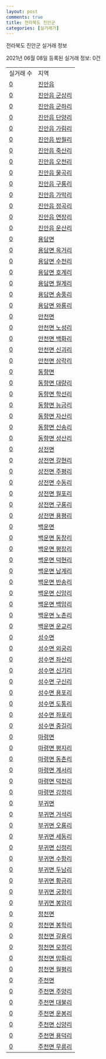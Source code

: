 ```yaml
---
layout: post
comments: true
title: 전라북도 진안군
categories: [실거래가]
---
```


전라북도 진안군 실거래 정보

2021년 06월 08일 등록된 실거래 정보: 0건


<table>
  <tr>
    <td>실거래 수</td>
    <td>지역</td>
  </tr>

  
  <tr>
    <td><a href="4572025000.html">0</a></td>
    <td><a href="4572025000.html">진안읍</a></td>
  </tr>
    

  <tr>
    <td><a href="4572025021.html">0</a></td>
    <td><a href="4572025021.html">진안읍 군상리</a></td>
  </tr>
    

  <tr>
    <td><a href="4572025022.html">0</a></td>
    <td><a href="4572025022.html">진안읍 군하리</a></td>
  </tr>
    

  <tr>
    <td><a href="4572025023.html">0</a></td>
    <td><a href="4572025023.html">진안읍 단양리</a></td>
  </tr>
    

  <tr>
    <td><a href="4572025024.html">0</a></td>
    <td><a href="4572025024.html">진안읍 가림리</a></td>
  </tr>
    

  <tr>
    <td><a href="4572025025.html">0</a></td>
    <td><a href="4572025025.html">진안읍 반월리</a></td>
  </tr>
    

  <tr>
    <td><a href="4572025026.html">0</a></td>
    <td><a href="4572025026.html">진안읍 죽산리</a></td>
  </tr>
    

  <tr>
    <td><a href="4572025027.html">0</a></td>
    <td><a href="4572025027.html">진안읍 오천리</a></td>
  </tr>
    

  <tr>
    <td><a href="4572025028.html">0</a></td>
    <td><a href="4572025028.html">진안읍 물곡리</a></td>
  </tr>
    

  <tr>
    <td><a href="4572025029.html">0</a></td>
    <td><a href="4572025029.html">진안읍 구룡리</a></td>
  </tr>
    

  <tr>
    <td><a href="4572025030.html">0</a></td>
    <td><a href="4572025030.html">진안읍 가막리</a></td>
  </tr>
    

  <tr>
    <td><a href="4572025031.html">0</a></td>
    <td><a href="4572025031.html">진안읍 정곡리</a></td>
  </tr>
    

  <tr>
    <td><a href="4572025032.html">0</a></td>
    <td><a href="4572025032.html">진안읍 연장리</a></td>
  </tr>
    

  <tr>
    <td><a href="4572025033.html">0</a></td>
    <td><a href="4572025033.html">진안읍 운산리</a></td>
  </tr>
    

  <tr>
    <td><a href="4572031000.html">0</a></td>
    <td><a href="4572031000.html">용담면</a></td>
  </tr>
    

  <tr>
    <td><a href="4572031021.html">0</a></td>
    <td><a href="4572031021.html">용담면 옥거리</a></td>
  </tr>
    

  <tr>
    <td><a href="4572031022.html">0</a></td>
    <td><a href="4572031022.html">용담면 수천리</a></td>
  </tr>
    

  <tr>
    <td><a href="4572031023.html">0</a></td>
    <td><a href="4572031023.html">용담면 호계리</a></td>
  </tr>
    

  <tr>
    <td><a href="4572031024.html">0</a></td>
    <td><a href="4572031024.html">용담면 월계리</a></td>
  </tr>
    

  <tr>
    <td><a href="4572031025.html">0</a></td>
    <td><a href="4572031025.html">용담면 송풍리</a></td>
  </tr>
    

  <tr>
    <td><a href="4572031026.html">0</a></td>
    <td><a href="4572031026.html">용담면 와룡리</a></td>
  </tr>
    

  <tr>
    <td><a href="4572032000.html">0</a></td>
    <td><a href="4572032000.html">안천면</a></td>
  </tr>
    

  <tr>
    <td><a href="4572032021.html">0</a></td>
    <td><a href="4572032021.html">안천면 노성리</a></td>
  </tr>
    

  <tr>
    <td><a href="4572032022.html">0</a></td>
    <td><a href="4572032022.html">안천면 백화리</a></td>
  </tr>
    

  <tr>
    <td><a href="4572032023.html">0</a></td>
    <td><a href="4572032023.html">안천면 신괴리</a></td>
  </tr>
    

  <tr>
    <td><a href="4572032024.html">0</a></td>
    <td><a href="4572032024.html">안천면 삼락리</a></td>
  </tr>
    

  <tr>
    <td><a href="4572033000.html">0</a></td>
    <td><a href="4572033000.html">동향면</a></td>
  </tr>
    

  <tr>
    <td><a href="4572033021.html">0</a></td>
    <td><a href="4572033021.html">동향면 대량리</a></td>
  </tr>
    

  <tr>
    <td><a href="4572033022.html">0</a></td>
    <td><a href="4572033022.html">동향면 학선리</a></td>
  </tr>
    

  <tr>
    <td><a href="4572033023.html">0</a></td>
    <td><a href="4572033023.html">동향면 능금리</a></td>
  </tr>
    

  <tr>
    <td><a href="4572033024.html">0</a></td>
    <td><a href="4572033024.html">동향면 자산리</a></td>
  </tr>
    

  <tr>
    <td><a href="4572033025.html">0</a></td>
    <td><a href="4572033025.html">동향면 신송리</a></td>
  </tr>
    

  <tr>
    <td><a href="4572033026.html">0</a></td>
    <td><a href="4572033026.html">동향면 성산리</a></td>
  </tr>
    

  <tr>
    <td><a href="4572034000.html">0</a></td>
    <td><a href="4572034000.html">상전면</a></td>
  </tr>
    

  <tr>
    <td><a href="4572034021.html">0</a></td>
    <td><a href="4572034021.html">상전면 갈현리</a></td>
  </tr>
    

  <tr>
    <td><a href="4572034022.html">0</a></td>
    <td><a href="4572034022.html">상전면 주평리</a></td>
  </tr>
    

  <tr>
    <td><a href="4572034023.html">0</a></td>
    <td><a href="4572034023.html">상전면 수동리</a></td>
  </tr>
    

  <tr>
    <td><a href="4572034024.html">0</a></td>
    <td><a href="4572034024.html">상전면 월포리</a></td>
  </tr>
    

  <tr>
    <td><a href="4572034025.html">0</a></td>
    <td><a href="4572034025.html">상전면 구룡리</a></td>
  </tr>
    

  <tr>
    <td><a href="4572034026.html">0</a></td>
    <td><a href="4572034026.html">상전면 용평리</a></td>
  </tr>
    

  <tr>
    <td><a href="4572035000.html">0</a></td>
    <td><a href="4572035000.html">백운면</a></td>
  </tr>
    

  <tr>
    <td><a href="4572035021.html">0</a></td>
    <td><a href="4572035021.html">백운면 동창리</a></td>
  </tr>
    

  <tr>
    <td><a href="4572035022.html">0</a></td>
    <td><a href="4572035022.html">백운면 평장리</a></td>
  </tr>
    

  <tr>
    <td><a href="4572035023.html">0</a></td>
    <td><a href="4572035023.html">백운면 덕현리</a></td>
  </tr>
    

  <tr>
    <td><a href="4572035024.html">0</a></td>
    <td><a href="4572035024.html">백운면 남계리</a></td>
  </tr>
    

  <tr>
    <td><a href="4572035025.html">0</a></td>
    <td><a href="4572035025.html">백운면 반송리</a></td>
  </tr>
    

  <tr>
    <td><a href="4572035026.html">0</a></td>
    <td><a href="4572035026.html">백운면 신암리</a></td>
  </tr>
    

  <tr>
    <td><a href="4572035027.html">0</a></td>
    <td><a href="4572035027.html">백운면 백암리</a></td>
  </tr>
    

  <tr>
    <td><a href="4572035028.html">0</a></td>
    <td><a href="4572035028.html">백운면 노촌리</a></td>
  </tr>
    

  <tr>
    <td><a href="4572035029.html">0</a></td>
    <td><a href="4572035029.html">백운면 운교리</a></td>
  </tr>
    

  <tr>
    <td><a href="4572036000.html">0</a></td>
    <td><a href="4572036000.html">성수면</a></td>
  </tr>
    

  <tr>
    <td><a href="4572036021.html">0</a></td>
    <td><a href="4572036021.html">성수면 외궁리</a></td>
  </tr>
    

  <tr>
    <td><a href="4572036022.html">0</a></td>
    <td><a href="4572036022.html">성수면 좌산리</a></td>
  </tr>
    

  <tr>
    <td><a href="4572036023.html">0</a></td>
    <td><a href="4572036023.html">성수면 신기리</a></td>
  </tr>
    

  <tr>
    <td><a href="4572036024.html">0</a></td>
    <td><a href="4572036024.html">성수면 구신리</a></td>
  </tr>
    

  <tr>
    <td><a href="4572036025.html">0</a></td>
    <td><a href="4572036025.html">성수면 용포리</a></td>
  </tr>
    

  <tr>
    <td><a href="4572036026.html">0</a></td>
    <td><a href="4572036026.html">성수면 도통리</a></td>
  </tr>
    

  <tr>
    <td><a href="4572036027.html">0</a></td>
    <td><a href="4572036027.html">성수면 좌포리</a></td>
  </tr>
    

  <tr>
    <td><a href="4572036028.html">0</a></td>
    <td><a href="4572036028.html">성수면 중길리</a></td>
  </tr>
    

  <tr>
    <td><a href="4572037000.html">0</a></td>
    <td><a href="4572037000.html">마령면</a></td>
  </tr>
    

  <tr>
    <td><a href="4572037021.html">0</a></td>
    <td><a href="4572037021.html">마령면 평지리</a></td>
  </tr>
    

  <tr>
    <td><a href="4572037022.html">0</a></td>
    <td><a href="4572037022.html">마령면 동촌리</a></td>
  </tr>
    

  <tr>
    <td><a href="4572037023.html">0</a></td>
    <td><a href="4572037023.html">마령면 계서리</a></td>
  </tr>
    

  <tr>
    <td><a href="4572037024.html">0</a></td>
    <td><a href="4572037024.html">마령면 덕천리</a></td>
  </tr>
    

  <tr>
    <td><a href="4572037025.html">0</a></td>
    <td><a href="4572037025.html">마령면 강정리</a></td>
  </tr>
    

  <tr>
    <td><a href="4572038000.html">0</a></td>
    <td><a href="4572038000.html">부귀면</a></td>
  </tr>
    

  <tr>
    <td><a href="4572038021.html">0</a></td>
    <td><a href="4572038021.html">부귀면 거석리</a></td>
  </tr>
    

  <tr>
    <td><a href="4572038022.html">0</a></td>
    <td><a href="4572038022.html">부귀면 오룡리</a></td>
  </tr>
    

  <tr>
    <td><a href="4572038023.html">0</a></td>
    <td><a href="4572038023.html">부귀면 세동리</a></td>
  </tr>
    

  <tr>
    <td><a href="4572038024.html">0</a></td>
    <td><a href="4572038024.html">부귀면 신정리</a></td>
  </tr>
    

  <tr>
    <td><a href="4572038025.html">0</a></td>
    <td><a href="4572038025.html">부귀면 수항리</a></td>
  </tr>
    

  <tr>
    <td><a href="4572038026.html">0</a></td>
    <td><a href="4572038026.html">부귀면 두남리</a></td>
  </tr>
    

  <tr>
    <td><a href="4572038027.html">0</a></td>
    <td><a href="4572038027.html">부귀면 황금리</a></td>
  </tr>
    

  <tr>
    <td><a href="4572038028.html">0</a></td>
    <td><a href="4572038028.html">부귀면 궁항리</a></td>
  </tr>
    

  <tr>
    <td><a href="4572038029.html">0</a></td>
    <td><a href="4572038029.html">부귀면 봉암리</a></td>
  </tr>
    

  <tr>
    <td><a href="4572039000.html">0</a></td>
    <td><a href="4572039000.html">정천면</a></td>
  </tr>
    

  <tr>
    <td><a href="4572039021.html">0</a></td>
    <td><a href="4572039021.html">정천면 봉학리</a></td>
  </tr>
    

  <tr>
    <td><a href="4572039022.html">0</a></td>
    <td><a href="4572039022.html">정천면 갈용리</a></td>
  </tr>
    

  <tr>
    <td><a href="4572039023.html">0</a></td>
    <td><a href="4572039023.html">정천면 모정리</a></td>
  </tr>
    

  <tr>
    <td><a href="4572039024.html">0</a></td>
    <td><a href="4572039024.html">정천면 망화리</a></td>
  </tr>
    

  <tr>
    <td><a href="4572039025.html">0</a></td>
    <td><a href="4572039025.html">정천면 월평리</a></td>
  </tr>
    

  <tr>
    <td><a href="4572040000.html">0</a></td>
    <td><a href="4572040000.html">주천면</a></td>
  </tr>
    

  <tr>
    <td><a href="4572040021.html">0</a></td>
    <td><a href="4572040021.html">주천면 주양리</a></td>
  </tr>
    

  <tr>
    <td><a href="4572040022.html">0</a></td>
    <td><a href="4572040022.html">주천면 대불리</a></td>
  </tr>
    

  <tr>
    <td><a href="4572040023.html">0</a></td>
    <td><a href="4572040023.html">주천면 운봉리</a></td>
  </tr>
    

  <tr>
    <td><a href="4572040024.html">0</a></td>
    <td><a href="4572040024.html">주천면 신양리</a></td>
  </tr>
    

  <tr>
    <td><a href="4572040025.html">0</a></td>
    <td><a href="4572040025.html">주천면 용덕리</a></td>
  </tr>
    

  <tr>
    <td><a href="4572040026.html">0</a></td>
    <td><a href="4572040026.html">주천면 무릉리</a></td>
  </tr>
    


</table>
    